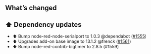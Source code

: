 ## What’s changed

## ⬆️ Dependency updates

- ⬆️ Bump node-red-node-serialport to 1.0.3 @dependabot ([#1555](https://github.com/hassio-addons/addon-node-red/pull/1555))
- ⬆️ Upgrades add-on base image to 13.1.2 @frenck ([#1561](https://github.com/hassio-addons/addon-node-red/pull/1561))
- ⬆️ Bump node-red-contrib-bigtimer to 2.8.5 (#1559)

